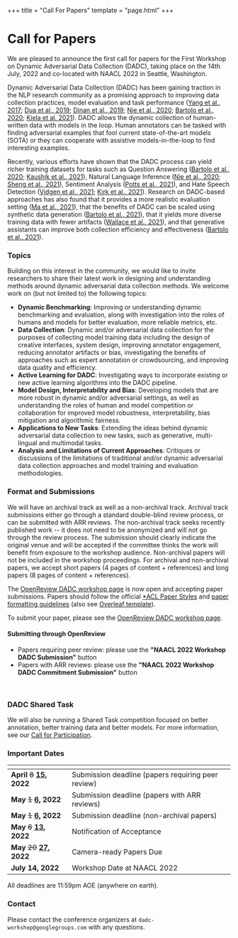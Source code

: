 +++
title = "Call For Papers"
template = "page.html"
+++
# Call for Papers

We are pleased to announce the first call for papers for the First Workshop on Dynamic Adversarial Data Collection (DADC), taking place on the 14th July, 2022 and co-located with NAACL 2022 in Seattle, Washington.

Dynamic Adversarial Data Collection (DADC) has been gaining traction in the NLP research community as a promising approach to improving data collection practices, model evaluation and task performance ([Yang et al., 2017](https://arxiv.org/abs/1711.07950); [Dua et al., 2019](https://aclanthology.org/N19-1246.pdf); [Dinan et al., 2019](https://aclanthology.org/D19-1461.pdf); [Nie et al., 2020](https://arxiv.org/abs/1910.14599); [Bartolo et al., 2020](https://arxiv.org/abs/2002.00293); [Kiela et al. 2021](https://arxiv.org/abs/2104.14337)). 
DADC allows the dynamic collection of human-written data with models in the loop. Human annotators can be tasked with finding adversarial examples that fool current state-of-the-art models (SOTA) or they can cooperate with assistive models-in-the-loop to find interesting examples.

Recently, various efforts have shown that the DADC process can yield richer training datasets for tasks such as Question Answering ([Bartolo et al., 2020](https://arxiv.org/abs/2002.00293); [Kaushik et al., 2021](https://aclanthology.org/2021.acl-long.517/)), Natural Language Inference ([Nie et al., 2020](https://arxiv.org/abs/1910.14599); [Sheng et al., 2021](https://arxiv.org/abs/2106.02280)), Sentiment Analysis ([Potts et al., 2021](https://arxiv.org/abs/2012.15349)), and Hate Speech Detection ([Vidgen et al., 2021](https://aclanthology.org/2021.acl-long.132/); [Kirk et al., 2021](https://arxiv.org/abs/2108.05921)). 
Research on DADC-based approaches has also found that it provides a more realistic evaluation setting ([Ma et al., 2021](https://arxiv.org/abs/2106.06052)), that the benefits of DADC can be scaled using synthetic data generation ([Bartolo et al., 2021](https://arxiv.org/abs/2104.08678)), that it yields more diverse training data with fewer artifacts ([Wallace et al., 2021](https://arxiv.org/abs/2110.08514)), and that generative assistants can improve both collection efficiency and effectiveness ([Bartolo et al., 2021](https://arxiv.org/abs/2112.09062)).

### Topics  

Building on this interest in the community, we would like to invite researchers to share their latest work in designing and understanding methods around dynamic adversarial data collection methods. We welcome work on (but not limited to) the following topics:

* **Dynamic Benchmarking**: Improving or understanding dynamic benchmarking and evaluation, along with investigation into the roles of humans and models for better evaluation, more reliable metrics, etc.
* **Data Collection**: Dynamic and/or adversarial data collection for the purposes of collecting model training data including the design of creative interfaces, system design, improving annotator engagement, reducing annotator artifacts or bias, investigating the benefits of approaches such as expert annotation or crowdsourcing, and improving data quality and efficiency.
* **Active Learning for DADC**: Investigating ways to incorporate existing or new active learning algorithms into the DADC pipeline.
* **Model Design, Interpretability and Bias**: Developing models that are more robust in dynamic and/or adversarial settings, as well as understanding the roles of human and model competition or collaboration for improved model robustness, interpretability, bias mitigation and algorithmic fairness.
* **Applications to New Tasks**: Extending the ideas behind dynamic adversarial data collection to new tasks, such as generative, multi-lingual and multimodal tasks. 
* **Analysis and Limitations of Current Approaches**: Critiques or discussions of the limitations of traditional and/or dynamic adversarial data collection approaches and model training and evaluation methodologies.


### Format and Submissions

We will have an archival track as well as a non-archival track. Archival track submissions either go through a standard double-blind review process, or can be submitted with ARR reviews. The non-archival track seeks recently published work -- it does not need to be anonymized and will not go through the review process. The submission should clearly indicate the original venue and will be accepted if the committee thinks the work will benefit from exposure to the workshop audience. Non-archival papers will not be included in the workshop proceedings. For archival and non-archival papers, we accept short papers (4 pages of content + references) and long papers (8 pages of content + references).

The [OpenReview DADC workshop page](https://openreview.net/group?id=aclweb.org/NAACL/2022/Workshop/DADC) is now open and accepting paper submissions.
Papers should follow the official [*ACL Paper Styles](https://github.com/acl-org/acl-style-files) and [paper formatting guidelines](https://acl-org.github.io/ACLPUB/formatting.html#paper-format) (also see [Overleaf template](https://www.overleaf.com/read/crtcwgxzjskr)).

To submit your paper, please see the [OpenReview DADC workshop page](https://openreview.net/group?id=aclweb.org/NAACL/2022/Workshop/DADC).

#### Submitting through OpenReview
* Papers requiring peer review: please use the **"NAACL 2022 Workshop DADC Submission"** button
* Papers with ARR reviews: please use the **"NAACL 2022 Workshop DADC Commitment Submission"** button
<br />

### DADC Shared Task

We will also be running a Shared Task competition focused on better annotation, better training data and better models. For more information, see our [Call for Participation](/shared-task.html).


### Important Dates

| <!-- -->                                       | <!-- -->                                           |
| :--------------------------------------------- | :------------------------------------------------- |
| **April** <del>8</del> **<ins>15</ins>, 2022** | Submission deadline (papers requiring peer review) |
| **May** <del>1</del> **<ins>6</ins>, 2022**    | Submission deadline (papers with ARR reviews)      |
| **May** <del>1</del> **<ins>6</ins>, 2022**    | Submission deadline (non-archival papers)          |
| **May** <del>6</del> **<ins>13</ins>, 2022**   | Notification of Acceptance                         |
| **May** <del>20</del> **<ins>27</ins>, 2022**  | Camera-ready Papers Due                            |
| **July 14, 2022**                              | Workshop Date at NAACL 2022                        |

All deadlines are 11:59pm AOE (anywhere on earth).

### Contact

Please contact the conference organizers at `dadc-workshop@googlegroups.com` with any questions.
